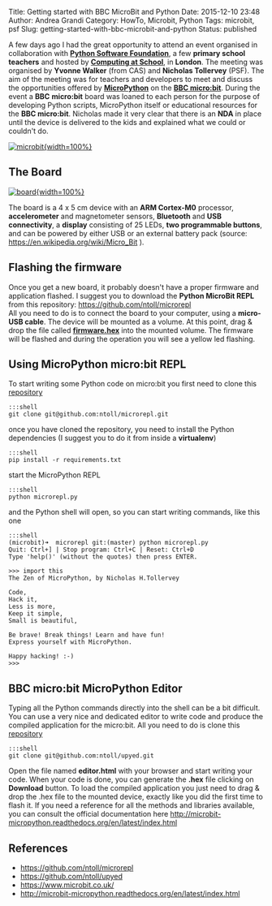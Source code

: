 Title: Getting started with BBC MicroBit and Python
Date: 2015-12-10 23:48
Author: Andrea Grandi
Category: HowTo, Microbit, Python
Tags: microbit, psf
Slug: getting-started-with-bbc-microbit-and-python
Status: published

A few days ago I had the great opportunity to attend an event organised
in collaboration with **[Python Software
Foundation](https://www.python.org/)**, a few **primary school
teachers** and hosted by **[Computing at
School](http://www.computingatschool.org.uk/)**, in **London**. The
meeting was organised by **Yvonne Walker** (from CAS) and **Nicholas
Tollervey** (PSF). The aim of the meeting was for teachers and
developers to meet and discuss the opportunities offered
by **[MicroPython](https://micropython.org/)** on the **[BBC
micro:bit](https://www.microbit.co.uk/)**. During the event a
**BBC** **micro:bit** board was loaned to each person for the purpose of
developing Python scripts, MicroPython itself or educational resources
for the **BBC micro:bit**. Nicholas made it very clear that there is an
**NDA** in place until the device is delivered to the kids and explained
what we could or couldn't do.

[![microbit]({static}/images/2015/12/computing_at_school_microbit_reduced.jpg){width=100%}]({static}/images/2015/12/computing_at_school_microbit_reduced.jpg)

## The Board

[![board]({static}/images/2015/12/bbcfullbleed.jpg){width=100%}]({static}/images/2015/12/bbcfullbleed.jpg)

The board is a 4 x 5 cm device with an **ARM Cortex-M0** processor,
**accelerometer** and magnetometer sensors, **Bluetooth** and **USB
connectivity**, a **display** consisting of 25 LEDs, **two programmable
buttons**, and can be powered by either USB or an external battery pack
(source: <https://en.wikipedia.org/wiki/Micro_Bit> ).

## Flashing the firmware

Once you get a new board, it probably doesn't have a proper firmware and
application flashed. I suggest you to download the **Python MicroBit
REPL** from this repository: <https://github.com/ntoll/microrepl>  
All you need to do is to connect the board to your computer, using a
**micro-USB cable**. The device will be mounted as a volume. At this
point, drag & drop the file called
**[firmware.hex](https://github.com/ntoll/microrepl/blob/master/firmware.hex)**
into the mounted volume. The firmware will be flashed and during the
operation you will see a yellow led flashing.

## Using MicroPython micro:bit REPL

To start writing some Python code on micro:bit you first need to clone
this [repository](https://github.com/ntoll/microrepl)

    :::shell
    git clone git@github.com:ntoll/microrepl.git

once you have cloned the repository, you need to install the Python
dependencies (I suggest you to do it from inside a **virtualenv**)

    :::shell
    pip install -r requirements.txt

start the MicroPython REPL

    :::shell
    python microrepl.py

and the Python shell will open, so you can start writing commands, like
this one

    :::shell
    (microbit)➜  microrepl git:(master) python microrepl.py
    Quit: Ctrl+] | Stop program: Ctrl+C | Reset: Ctrl+D
    Type 'help()' (without the quotes) then press ENTER.

    >>> import this
    The Zen of MicroPython, by Nicholas H.Tollervey

    Code,
    Hack it,
    Less is more,
    Keep it simple,
    Small is beautiful,

    Be brave! Break things! Learn and have fun!
    Express yourself with MicroPython.

    Happy hacking! :-)
    >>>

## BBC micro:bit MicroPython Editor

Typing all the Python commands directly into the shell can be a bit
difficult. You can use a very nice and dedicated editor to write code
and produce the compiled application for the micro:bit. All you need to
do is clone this [repository](https://github.com/ntoll/upyed)

    :::shell
    git clone git@github.com:ntoll/upyed.git

Open the file named **editor.html** with your browser and start writing
your code. When your code is done, you can generate the **.hex** file
clicking on **Download** button. To load the compiled application you
just need to drag & drop the .hex file to the mounted device, exactly
like you did the first time to flash it. If you need a reference for all
the methods and libraries available, you can consult the official
documentation
here <http://microbit-micropython.readthedocs.org/en/latest/index.html>

## References

- <https://github.com/ntoll/microrepl>
- <https://github.com/ntoll/upyed>
- <https://www.microbit.co.uk/>
- <http://microbit-micropython.readthedocs.org/en/latest/index.html>
